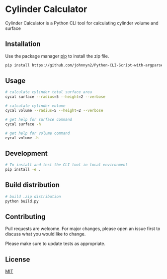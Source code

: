 # Cylinder Calculator

Cylinder Calculator is a Python CLI tool for calculating cylinder volume and surface

## Installation

Use the package manager [pip](https://pip.pypa.io/en/stable/) to install the zip file.

```bash
pip install https://github.com/johnnyn2/Python-CLI-Script-with-argparse/blob/master/cycal.zip?raw=true
```

## Usage

```bash
# calculate cylinder total surface area
cycal surface --radius=5 --height=2 --verbose

# calculate cylinder volume
cycal volume --radius=5 --height=2 --verbose

# get help for surface command
cycal surface -h

# get help for volume command
cycal volume -h
```

## Development

```bash
# To install and test the CLI tool in local environment
pip install -e .
```

## Build distribution
```bash
# build .zip distribution
python build.py
```

## Contributing
Pull requests are welcome. For major changes, please open an issue first to discuss what you would like to change.

Please make sure to update tests as appropriate.

## License
[MIT](https://choosealicense.com/licenses/mit/)